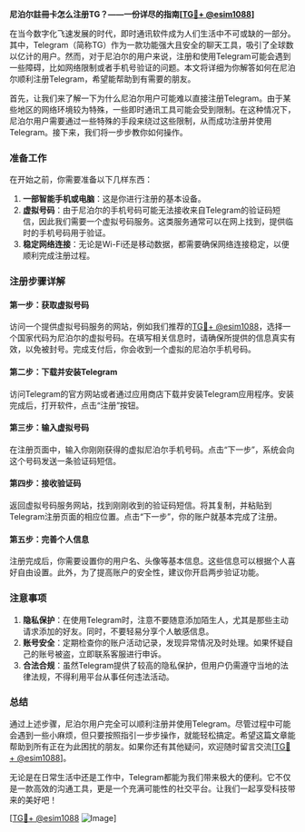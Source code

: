 **尼泊尔註冊卡怎么注册TG？——一份详尽的指南[[TG💪+ @esim1088](https://t.me/s/esim1088)]**

在当今数字化飞速发展的时代，即时通讯软件成为人们生活中不可或缺的一部分。其中，Telegram（简称TG）作为一款功能强大且安全的聊天工具，吸引了全球数以亿计的用户。然而，对于尼泊尔的用户来说，注册和使用Telegram可能会遇到一些障碍，比如网络限制或者手机号验证的问题。本文将详细为你解答如何在尼泊尔顺利注册Telegram，希望能帮助到有需要的朋友。

首先，让我们来了解一下为什么尼泊尔用户可能难以直接注册Telegram。由于某些地区的网络环境较为特殊，一些即时通讯工具可能会受到限制。在这种情况下，尼泊尔用户需要通过一些特殊的手段来绕过这些限制，从而成功注册并使用Telegram。接下来，我们将一步步教你如何操作。

### 准备工作

在开始之前，你需要准备以下几样东西：

1. **一部智能手机或电脑**：这是你进行注册的基本设备。
2. **虚拟号码**：由于尼泊尔的手机号码可能无法接收来自Telegram的验证码短信，因此我们需要一个虚拟号码服务。这类服务通常可以在网上找到，提供临时的手机号码用于验证。
3. **稳定网络连接**：无论是Wi-Fi还是移动数据，都需要确保网络连接稳定，以便顺利完成注册过程。

### 注册步骤详解

#### 第一步：获取虚拟号码

访问一个提供虚拟号码服务的网站，例如我们推荐的[TG💪+ @esim1088](https://t.me/s/esim1088)，选择一个国家代码为尼泊尔的虚拟号码。在填写相关信息时，请确保所提供的信息真实有效，以免被封号。完成支付后，你会收到一个虚拟的尼泊尔手机号码。

#### 第二步：下载并安装Telegram

访问Telegram的官方网站或者通过应用商店下载并安装Telegram应用程序。安装完成后，打开软件，点击“注册”按钮。

#### 第三步：输入虚拟号码

在注册页面中，输入你刚刚获得的虚拟尼泊尔手机号码。点击“下一步”，系统会向这个号码发送一条验证码短信。

#### 第四步：接收验证码

返回虚拟号码服务网站，找到刚刚收到的验证码短信。将其复制，并粘贴到Telegram注册页面的相应位置。点击“下一步”，你的账户就基本完成了注册。

#### 第五步：完善个人信息

注册完成后，你需要设置你的用户名、头像等基本信息。这些信息可以根据个人喜好自由设置。此外，为了提高账户的安全性，建议你开启两步验证功能。

### 注意事项

1. **隐私保护**：在使用Telegram时，注意不要随意添加陌生人，尤其是那些主动请求添加的好友。同时，不要轻易分享个人敏感信息。
2. **账号安全**：定期检查你的账户活动记录，发现异常情况及时处理。如果怀疑自己的账号被盗，立即联系客服进行申诉。
3. **合法合规**：虽然Telegram提供了较高的隐私保护，但用户仍需遵守当地的法律法规，不得利用平台从事任何违法活动。

### 总结

通过上述步骤，尼泊尔用户完全可以顺利注册并使用Telegram。尽管过程中可能会遇到一些小麻烦，但只要按照指引一步步操作，就能轻松搞定。希望这篇文章能帮助到所有正在为此困扰的朋友。如果你还有其他疑问，欢迎随时留言交流[[TG💪+ @esim1088](https://t.me/s/esim1088)]。

无论是在日常生活中还是工作中，Telegram都能为我们带来极大的便利。它不仅是一款高效的沟通工具，更是一个充满可能性的社交平台。让我们一起享受科技带来的美好吧！

[[TG💪+ @esim1088](https://t.me/s/esim1088) ![Image](https://i.postimg.cc/4NQfJmqS/Snipaste-2025-05-13-00-14-12.png)]